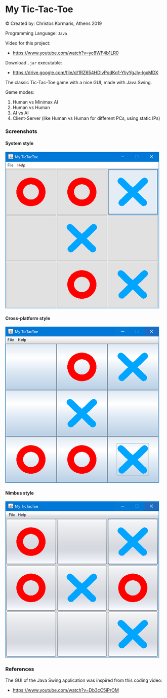 # My Tic-Tac-Toe #

© Created by: Christos Kormaris, Athens 2019

Programming Language: `Java`

Video for this project:
- https://www.youtube.com/watch?v=yc8WF4b1LR0

Download `.jar` executable:
- https://drive.google.com/file/d/1RZ654HDlvPodKq1-YliyYgJly-lgxMDX

The classic Tic-Tac-Toe game with a nice GUI, made with Java Swing.

Game modes:
1) Human vs Minimax AI
2) Human vs Human
3) AI vs AI
4) Client-Server (like Human vs Human for different PCs, using static IPs)

### Screenshots

#### System style
![screenshot](/screenshots/1_system_style.png)

#### Cross-platform style
![screenshot](/screenshots/2_cross_platform_style.png)

#### Nimbus style
![screenshot](/screenshots/3_nimbus_style.png)


### References
The GUI of the Java Swing application was inspired from this coding video:
- https://www.youtube.com/watch?v=Db3cC5iPrOM
